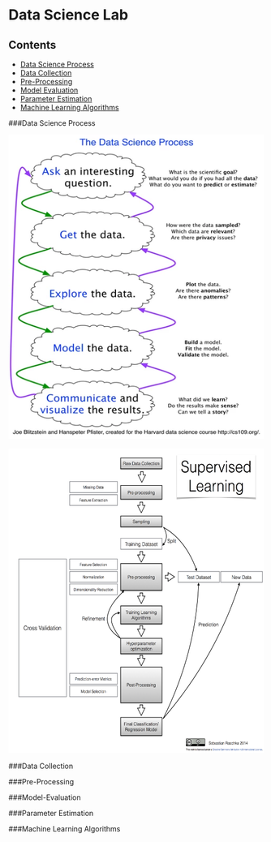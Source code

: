 
# Data Science Lab

Contents
------
- [Data Science Process](#data-science-process)
- [Data Collection](#data-collection)
- [Pre-Processing](#pre-processing)
- [Model Evaluation](#model-evaluation)
- [Parameter Estimation](#parameter-estimation)
- [Machine Learning Algorithms](#machine-learning-algorithms)

###Data Science Process

<img src="./images/datascience_process.png" style="width: 700px; height:600px;">
<br>
<br>
<img src="./images/datascience_flowchart.png" style="width: 700px;
height:600px;">

###Data Collection

###Pre-Processing

###Model-Evaluation

###Parameter Estimation

###Machine Learning Algorithms
